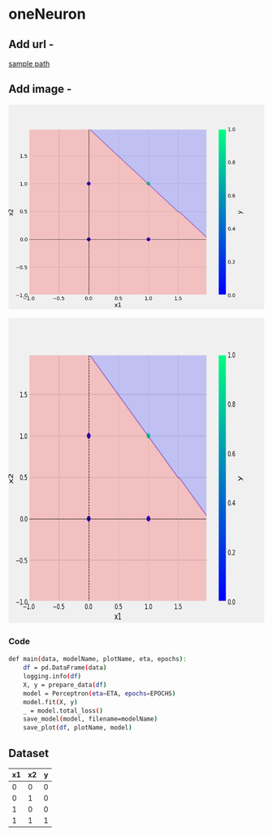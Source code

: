 # oneNeuron

## Add url -

[sample path](url-path)

## Add image -

![sample image](plots/and.png)

<img src="plots/and.png" alt="AND Plot" width="600" height="600">

### Code

``` bash
def main(data, modelName, plotName, eta, epochs):
    df = pd.DataFrame(data) 
    logging.info(df)
    X, y = prepare_data(df)
    model = Perceptron(eta=ETA, epochs=EPOCHS)
    model.fit(X, y)
    _ = model.total_loss()
    save_model(model, filename=modelName)
    save_plot(df, plotName, model)
```

## Dataset

x1 |x2 |y
-|-|-|
0|0|0
0|1|0
1|0|0
1|1|1